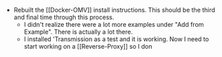 - Rebuilt the [[Docker-OMV]] install instructions.  This should be the third and final time through this process.
	- I didn't realize there were a lot more examples under "Add from Example".  There is actually a lot there.
	- I installed 'Transmission as a test and it is working.  Now I need to start working on a [[Reverse-Proxy]] so I don
